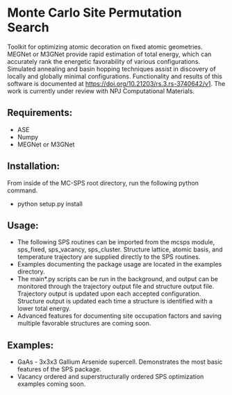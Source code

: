 
# Monte Carlo Site Permutation Search

Toolkit for optimizing atomic decoration on fixed atomic geometries. MEGNet or M3GNet provide rapid estimation of total energy, which can accurately rank the energetic favorability of various configurations.
Simulated annealing and basin hopping techniques assist in discovery of locally and globally minimal configurations.
Functionality and results of this software is documented at https://doi.org/10.21203/rs.3.rs-3740642/v1. The work is currently under review with NPJ Computational Materials.  
  
## Requirements:
  * ASE
  * Numpy
  * MEGNet or M3GNet  


## Installation:
  From inside of the MC-SPS root directory, run the following python command.
  * python setup.py install


## Usage:
  * The following SPS routines can be imported from the mcsps module, sps\_fixed, sps\_vacancy, sps\_cluster. Structure lattice, atomic basis, and temperature trajectory are supplied directly to the SPS routines.
  * Examples documenting the package usage are located in the examples directory.
  * The main\*.py scripts can be run in the background, and output can be monitored through the trajectory output file and structure output file. Trajectory output is updated upon each accepted configuration. Structure output is updated each time a structure is identified with a lower total energy.
  * Advanced features for documenting site occupation factors and saving multiple favorable structures are coming soon. 


## Examples:
  * GaAs - 3x3x3 Gallium Arsenide supercell. Demonstrates the most basic features of the SPS package.
  * Vacancy ordered and superstructurally ordered SPS optimization examples coming soon. 


